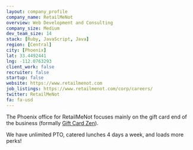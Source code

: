 ```yaml
---
layout: company_profile
company_name: RetailMeNot
overview: Web Development and Consulting
company_size: Medium
dev_team_size: 14
stack: [Ruby, JavaScript, Java]
region: [Central]
city: [Phoenix]
lat: 33.4492441
lng: -112.0763293
client_work: false
recruiter: false
startup: false
website: https://www.retailmenot.com
job_listings: https://www.retailmenot.com/corp/careers/
twitter: RetailMeNot
fa: fa-usd
---
```


The Phoenix office for RetailMeNot focuses mainly on the gift card end of the business (formally [Gift Card Zen](http://giftcardzen.com)). 

We have unlimited PTO, catered lunches 4 days a week, and loads more perks!

